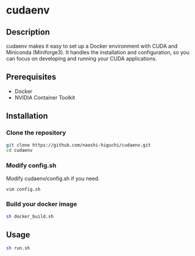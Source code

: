 # cudaenv

## Description
cudaenv makes it easy to set up a Docker environment with CUDA and Miniconda (Miniforge3). It handles the installation and configuration, so you can focus on developing and running your CUDA applications.

## Prerequisites
- Docker
- NVIDIA Container Toolkit

## Installation

### Clone the repository

```sh
git clone https://github.com/naoshi-higuchi/cudaenv.git
cd cudaenv
```

### Modify config.sh
Modify cudaenv/config.sh if you need.

```sh
vim config.sh
```

### Build your docker image

```sh
sh docker_build.sh
```

## Usage

```sh
sh run.sh
```